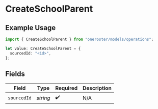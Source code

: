 # CreateSchoolParent

## Example Usage

```typescript
import { CreateSchoolParent } from "oneroster/models/operations";

let value: CreateSchoolParent = {
  sourcedId: "<id>",
};
```

## Fields

| Field              | Type               | Required           | Description        |
| ------------------ | ------------------ | ------------------ | ------------------ |
| `sourcedId`        | *string*           | :heavy_check_mark: | N/A                |